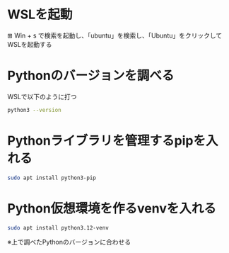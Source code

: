 # WSLを起動

⊞ Win + s
で検索を起動し、「ubuntu」を検索し、「Ubuntu」をクリックしてWSLを起動する

# Pythonのバージョンを調べる

WSLで以下のように打つ
```sh
python3 --version
```

# Pythonライブラリを管理するpipを入れる
```sh
sudo apt install python3-pip
```

# Python仮想環境を作るvenvを入れる
```sh
sudo apt install python3.12-venv
```

※上で調べたPythonのバージョンに合わせる
